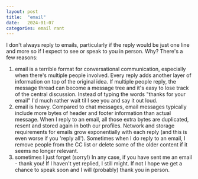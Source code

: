 ```yaml
---
layout: post
title:  "email"
date:   2024-01-07 
categories: email rant
---
```

I don't always reply to emails, particularly if the reply would be just one line and more so if I expect to see or speak to you in person. Why? There's a few reasons:
1. email is a terrible format for conversational communication, especially when there's multiple people involved. Every reply adds another layer of information on top of the original idea. If multiple people reply, the message thread can become a message tree and it's easy to lose track of the central discussion. Instead of typing the words "thanks for your email" I'd much rather wait til I see you and say it out loud. 
2. email is heavy. Compared to chat messages, email messages typically include more bytes of header and footer information than actual message. When I reply to an email, all those extra bytes are duplicated, resent and stored again in both our profiles. Network and storage requirements for emails grow exponentially with each reply (and this is even worse if you 'reply all'). Sometimes when I do reply to an email, I remove people from the CC list or delete some of the older content if it seems no longer relevant.
3. sometimes I just forget (sorry!)
In any case, if you have sent me an email - thank you! If I haven't yet replied, I still might. If not I hope we get a chance to speak soon and I will (probably) thank you in person.



